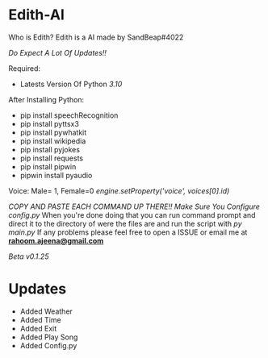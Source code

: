 # Edith-AI

Who is Edith? Edith is a AI made by SandBeap#4022 

*Do Expect A Lot Of Updates!!*

Required:

- Latests Version Of Python *3.10*

After Installing Python:

- pip install speechRecognition
- pip install pyttsx3
- pip install pywhatkit
- pip install wikipedia
- pip install pyjokes
- pip install requests
- pip install pipwin
- pipwin install pyaudio

Voice: Male= 1, Female=0 *engine.setProperty('voice', voices[0].id)*

*COPY AND PASTE EACH COMMAND UP THERE!!*
*Make Sure You Configure config.py*
When you're done doing that you can run command prompt and direct it to the directory of were the files are and run the script with *py main.py*
If any problems please feel free to open a ISSUE or email me at **rahoom.ajeena@gmail.com** 

*Beta v0.1.25*

# Updates

- Added Weather
- Added Time
- Added Exit
- Added Play Song
- Added Config.py
	
